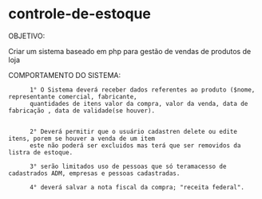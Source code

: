 # controle-de-estoque
OBJETIVO:

Criar um sistema baseado em php para gestão de vendas de produtos de loja



COMPORTAMENTO DO SISTEMA:


          1° O Sistema deverá receber dados referentes ao produto ($nome, representante comercial, fabricante, 
          quantidades de itens valor da compra, valor da venda, data de fabricação , data de validade(se houver).
  

          2° Deverá permitir que o usuário cadastren delete ou edite itens, porem se houver a venda de um item 
          este não poderá ser excluidos mas terá que ser removidos da listra de estoque.

          3° serão limitados uso de pessoas que só teramacesso de cadastrados ADM, empresas e pessoas cadastradas.

          4° deverá salvar a nota fiscal da compra; "receita federal".
          
